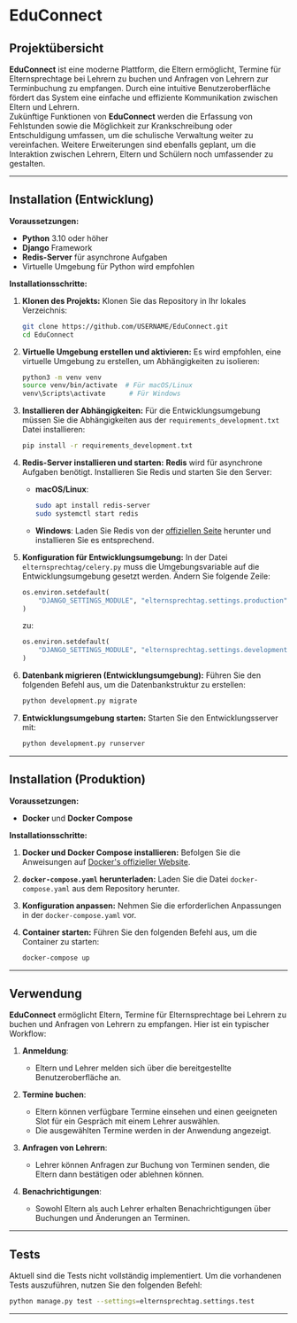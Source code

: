 # EduConnect

## Projektübersicht

**EduConnect** ist eine moderne Plattform, die Eltern ermöglicht, Termine für Elternsprechtage bei Lehrern zu buchen und Anfragen von Lehrern zur Terminbuchung zu empfangen. Durch eine intuitive Benutzeroberfläche fördert das System eine einfache und effiziente Kommunikation zwischen Eltern und Lehrern.  
Zukünftige Funktionen von **EduConnect** werden die Erfassung von Fehlstunden sowie die Möglichkeit zur Krankschreibung oder Entschuldigung umfassen, um die schulische Verwaltung weiter zu vereinfachen. Weitere Erweiterungen sind ebenfalls geplant, um die Interaktion zwischen Lehrern, Eltern und Schülern noch umfassender zu gestalten.

---

## Installation (Entwicklung)

**Voraussetzungen:**
- **Python** 3.10 oder höher
- **Django** Framework
- **Redis-Server** für asynchrone Aufgaben
- Virtuelle Umgebung für Python wird empfohlen

**Installationsschritte:**

1. **Klonen des Projekts:**
   Klonen Sie das Repository in Ihr lokales Verzeichnis:
   ```bash
   git clone https://github.com/USERNAME/EduConnect.git
   cd EduConnect
   ```

2. **Virtuelle Umgebung erstellen und aktivieren:**
   Es wird empfohlen, eine virtuelle Umgebung zu erstellen, um Abhängigkeiten zu isolieren:
   ```bash
   python3 -m venv venv
   source venv/bin/activate  # Für macOS/Linux
   venv\Scripts\activate      # Für Windows
   ```

3. **Installieren der Abhängigkeiten:**
   Für die Entwicklungsumgebung müssen Sie die Abhängigkeiten aus der `requirements_development.txt` Datei installieren:
   ```bash
   pip install -r requirements_development.txt
   ```

4. **Redis-Server installieren und starten:**
   **Redis** wird für asynchrone Aufgaben benötigt. Installieren Sie Redis und starten Sie den Server:
   - **macOS/Linux**: 
      ```bash
      sudo apt install redis-server
      sudo systemctl start redis
      ```
   - **Windows**: Laden Sie Redis von der [offiziellen Seite](https://redis.io/download) herunter und installieren Sie es entsprechend.

5. **Konfiguration für Entwicklungsumgebung:**
   In der Datei `elternsprechtag/celery.py` muss die Umgebungsvariable auf die Entwicklungsumgebung gesetzt werden. Ändern Sie folgende Zeile:
   ```python
   os.environ.setdefault(
       "DJANGO_SETTINGS_MODULE", "elternsprechtag.settings.production"
   )
   ```
   zu:
   ```python
   os.environ.setdefault(
       "DJANGO_SETTINGS_MODULE", "elternsprechtag.settings.development"
   )
   ```

6. **Datenbank migrieren (Entwicklungsumgebung):**
   Führen Sie den folgenden Befehl aus, um die Datenbankstruktur zu erstellen:
   ```bash
   python development.py migrate
   ```

7. **Entwicklungsumgebung starten:**
   Starten Sie den Entwicklungsserver mit:
   ```bash
   python development.py runserver
   ```

---

## Installation (Produktion)

**Voraussetzungen:**
- **Docker** und **Docker Compose**

**Installationsschritte:**

1. **Docker und Docker Compose installieren:**
   Befolgen Sie die Anweisungen auf [Docker's offizieller Website](https://docs.docker.com/get-docker/).

2. **`docker-compose.yaml` herunterladen:**
   Laden Sie die Datei `docker-compose.yaml` aus dem Repository herunter.

3. **Konfiguration anpassen:**
   Nehmen Sie die erforderlichen Anpassungen in der `docker-compose.yaml` vor.

4. **Container starten:**
   Führen Sie den folgenden Befehl aus, um die Container zu starten:
   ```bash
   docker-compose up
   ```

---

## **Verwendung**

**EduConnect** ermöglicht Eltern, Termine für Elternsprechtage bei Lehrern zu buchen und Anfragen von Lehrern zu empfangen. Hier ist ein typischer Workflow:

1. **Anmeldung**: 
   - Eltern und Lehrer melden sich über die bereitgestellte Benutzeroberfläche an.
   
2. **Termine buchen**:
   - Eltern können verfügbare Termine einsehen und einen geeigneten Slot für ein Gespräch mit einem Lehrer auswählen.
   - Die ausgewählten Termine werden in der Anwendung angezeigt.

3. **Anfragen von Lehrern**:
   - Lehrer können Anfragen zur Buchung von Terminen senden, die Eltern dann bestätigen oder ablehnen können.

4. **Benachrichtigungen**:
   - Sowohl Eltern als auch Lehrer erhalten Benachrichtigungen über Buchungen und Änderungen an Terminen.

---

## **Tests**

Aktuell sind die Tests nicht vollständig implementiert. Um die vorhandenen Tests auszuführen, nutzen Sie den folgenden Befehl:
```bash
python manage.py test --settings=elternsprechtag.settings.test
```

---
